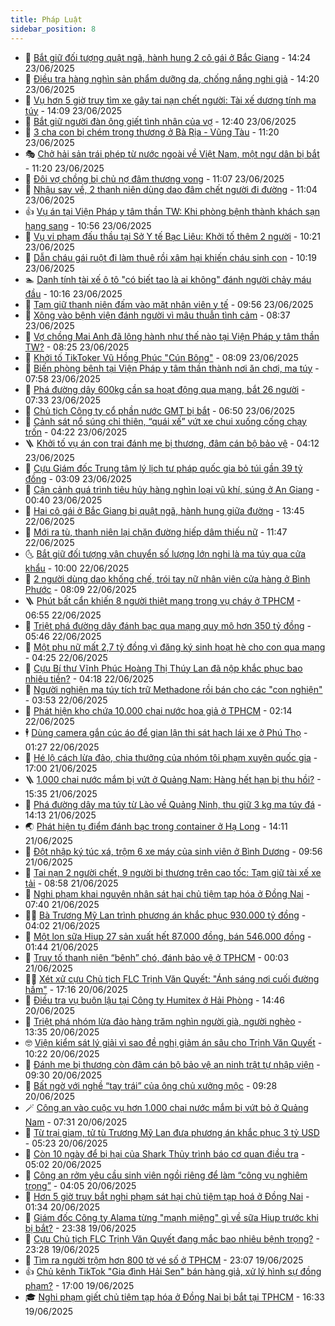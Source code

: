 ```yaml
---
title: Pháp Luật
sidebar_position: 8
---
```


<!-- dantri-phap-luat:START -->
- 🌊 [Bắt giữ đối tượng quật ngã, hành hung 2 cô gái ở Bắc Giang](https://dantri.com.vn/phap-luat/bat-giu-doi-tuong-quat-nga-hanh-hung-2-co-gai-o-bac-giang-20250623212219578.htm) - 14:24 23/06/2025
- 🐲 [Điều tra hàng nghìn sản phẩm dưỡng da, chống nắng nghi giả](https://dantri.com.vn/phap-luat/dieu-tra-hang-nghin-san-pham-duong-da-chong-nang-nghi-gia-20250623190014509.htm) - 14:20 23/06/2025
- 🌁 [Vụ hơn 5 giờ truy tìm xe gây tai nạn chết người: Tài xế dương tính ma túy](https://dantri.com.vn/phap-luat/vu-hon-5-gio-truy-tim-xe-gay-tai-nan-chet-nguoi-tai-xe-duong-tinh-ma-tuy-20250623195414271.htm) - 14:09 23/06/2025
- 🎃 [Bắt giữ người đàn ông giết tình nhân của vợ](https://dantri.com.vn/phap-luat/bat-giu-nguoi-dan-ong-giet-tinh-nhan-cua-vo-20250623192429638.htm) - 12:40 23/06/2025
- 🦅 [3 cha con bị chém trọng thương ở Bà Rịa - Vũng Tàu](https://dantri.com.vn/phap-luat/3-cha-con-bi-chem-trong-thuong-o-ba-ria-vung-tau-20250623180308809.htm) - 11:20 23/06/2025
- 🎭 [Chở hải sản trái phép từ nước ngoài về Việt Nam, một ngư dân bị bắt](https://dantri.com.vn/phap-luat/cho-hai-san-trai-phep-tu-nuoc-ngoai-ve-viet-nam-mot-ngu-dan-bi-bat-20250623173909398.htm) - 11:20 23/06/2025
- 🤗 [Đôi vợ chồng bị chủ nợ đâm thương vong](https://dantri.com.vn/phap-luat/doi-vo-chong-bi-chu-no-dam-thuong-vong-20250623164452541.htm) - 11:07 23/06/2025
- 🚀 [Nhậu say về, 2 thanh niên dùng dao đâm chết người đi đường](https://dantri.com.vn/phap-luat/nhau-say-ve-2-thanh-nien-dung-dao-dam-chet-nguoi-di-duong-20250623171943839.htm) - 11:04 23/06/2025
- 👍 [Vụ án tại Viện Pháp y tâm thần TW: Khi phòng bệnh thành khách sạn hạng sang](https://dantri.com.vn/phap-luat/vu-an-tai-vien-phap-y-tam-than-tw-khi-phong-benh-thanh-khach-san-hang-sang-20250623172458069.htm) - 10:56 23/06/2025
- 🧐 [Vụ vi phạm đấu thầu tại Sở Y tế Bạc Liêu: Khởi tố thêm 2 người](https://dantri.com.vn/phap-luat/vu-vi-pham-dau-thau-tai-so-y-te-bac-lieu-khoi-to-them-2-nguoi-20250623165755505.htm) - 10:21 23/06/2025
- 🫶 [Dẫn cháu gái ruột đi làm thuê rồi xâm hại khiến cháu sinh con](https://dantri.com.vn/phap-luat/dan-chau-gai-ruot-di-lam-thue-roi-xam-hai-khien-chau-sinh-con-20250623165840729.htm) - 10:19 23/06/2025
- 🏊 [Danh tính tài xế ô tô &quot;có biết tao là ai không&quot; đánh người chảy máu đầu](https://dantri.com.vn/phap-luat/danh-tinh-tai-xe-o-to-co-biet-tao-la-ai-khong-danh-nguoi-chay-mau-dau-20250623170904893.htm) - 10:16 23/06/2025
- 🌋 [Tạm giữ thanh niên đấm vào mặt nhân viên y tế](https://dantri.com.vn/phap-luat/tam-giu-thanh-nien-dam-vao-mat-nhan-vien-y-te-20250623164358961.htm) - 09:56 23/06/2025
- 👹 [Xông vào bệnh viện đánh người vì mâu thuẫn tình cảm](https://dantri.com.vn/phap-luat/xong-vao-benh-vien-danh-nguoi-vi-mau-thuan-tinh-cam-20250623152903387.htm) - 08:37 23/06/2025
- 🫣 [Vợ chồng Mai Anh đã lộng hành như thế nào tại Viện Pháp y tâm thần TW?](https://dantri.com.vn/phap-luat/vo-chong-mai-anh-da-long-hanh-nhu-the-nao-tai-vien-phap-y-tam-than-tw-20250623151359089.htm) - 08:25 23/06/2025
- 🎃 [Khởi tố TikToker Vũ Hồng Phúc &quot;Cún Bông&quot;](https://dantri.com.vn/phap-luat/khoi-to-tiktoker-vu-hong-phuc-cun-bong-20250623150832249.htm) - 08:09 23/06/2025
- 🌝 [Biến phòng bệnh tại Viện Pháp y tâm thần thành nơi ăn chơi, ma túy](https://dantri.com.vn/phap-luat/bien-phong-benh-tai-vien-phap-y-tam-than-thanh-noi-an-choi-ma-tuy-20250623145717302.htm) - 07:58 23/06/2025
- 🚀 [Phá đường dây 600kg cần sa hoạt động qua mạng, bắt 26 người](https://dantri.com.vn/phap-luat/pha-duong-day-600kg-can-sa-hoat-dong-qua-mang-bat-26-nguoi-20250623142044124.htm) - 07:33 23/06/2025
- 🥷 [Chủ tịch Công ty cổ phần nước GMT bị bắt](https://dantri.com.vn/phap-luat/chu-tich-cong-ty-co-phan-nuoc-gmt-bi-bat-20250623135048396.htm) - 06:50 23/06/2025
- 👺 [Cảnh sát nổ súng chỉ thiên, “quái xế” vứt xe chui xuống cống chạy trốn](https://dantri.com.vn/phap-luat/canh-sat-no-sung-chi-thien-quai-xe-vut-xe-chui-xuong-cong-chay-tron-20250623110124205.htm) - 04:22 23/06/2025
- 🪜 [Khởi tố vụ án con trai đánh mẹ bị thương, đâm cán bộ bảo vệ](https://dantri.com.vn/phap-luat/khoi-to-vu-an-con-trai-danh-me-bi-thuong-dam-can-bo-bao-ve-20250623103842001.htm) - 04:12 23/06/2025
- 🦄 [Cựu Giám đốc Trung tâm lý lịch tư pháp quốc gia bỏ túi gần 39 tỷ đồng](https://dantri.com.vn/phap-luat/cuu-giam-doc-trung-tam-ly-lich-tu-phap-quoc-gia-bo-tui-gan-39-ty-dong-20250623084719975.htm) - 03:09 23/06/2025
- 🦍 [Cận cảnh quá trình tiêu hủy hàng nghìn loại vũ khí, súng ở An Giang](https://dantri.com.vn/phap-luat/can-canh-qua-trinh-tieu-huy-hang-nghin-loai-vu-khi-sung-o-an-giang-20250622154949342.htm) - 00:40 23/06/2025
- 🌁 [Hai cô gái ở Bắc Giang bị quật ngã, hành hung giữa đường](https://dantri.com.vn/phap-luat/hai-co-gai-o-bac-giang-bi-quat-nga-hanh-hung-giua-duong-20250622204316411.htm) - 13:45 22/06/2025
- 💯 [Mới ra tù, thanh niên lại chặn đường hiếp dâm thiếu nữ](https://dantri.com.vn/phap-luat/moi-ra-tu-thanh-nien-lai-chan-duong-hiep-dam-thieu-nu-20250622180512937.htm) - 11:47 22/06/2025
- 🌜 [Bắt giữ đối tượng vận chuyển số lượng lớn nghi là ma túy qua cửa khẩu](https://dantri.com.vn/phap-luat/bat-giu-doi-tuong-van-chuyen-so-luong-lon-nghi-la-ma-tuy-qua-cua-khau-20250622162356631.htm) - 10:00 22/06/2025
- 👹 [2 người dùng dao khống chế, trói tay nữ nhân viên cửa hàng ở Bình Phước](https://dantri.com.vn/phap-luat/2-nguoi-dung-dao-khong-che-troi-tay-nu-nhan-vien-cua-hang-o-binh-phuoc-20250622145727419.htm) - 08:09 22/06/2025
- 🪜 [Phút bất cẩn khiến 8 người thiệt mạng trong vụ cháy ở TPHCM](https://dantri.com.vn/phap-luat/phut-bat-can-khien-8-nguoi-thiet-mang-trong-vu-chay-o-tphcm-20250621113325046.htm) - 06:55 22/06/2025
- 🦩 [Triệt phá đường dây đánh bạc qua mạng quy mô hơn 350 tỷ đồng](https://dantri.com.vn/phap-luat/triet-pha-duong-day-danh-bac-qua-mang-quy-mo-hon-350-ty-dong-20250622121959330.htm) - 05:46 22/06/2025
- 💂 [Một phụ nữ mất 2,7 tỷ đồng vì đăng ký sinh hoạt hè cho con qua mạng](https://dantri.com.vn/phap-luat/mot-phu-nu-mat-27-ty-dong-vi-dang-ky-sinh-hoat-he-cho-con-qua-mang-20250622111014950.htm) - 04:25 22/06/2025
- 💃 [Cựu Bí thư Vĩnh Phúc Hoàng Thị Thúy Lan đã nộp khắc phục bao nhiêu tiền?](https://dantri.com.vn/phap-luat/cuu-bi-thu-vinh-phuc-hoang-thi-thuy-lan-da-nop-khac-phuc-bao-nhieu-tien-20250622110450156.htm) - 04:18 22/06/2025
- 🧐 [Người nghiện ma túy tích trữ Methadone rồi bán cho các &quot;con nghiện&quot;](https://dantri.com.vn/phap-luat/nguoi-nghien-ma-tuy-tich-tru-methadone-roi-ban-cho-cac-con-nghien-20250622104758168.htm) - 03:53 22/06/2025
- 🤗 [Phát hiện kho chứa 10.000 chai nước hoa giả ở TPHCM](https://dantri.com.vn/phap-luat/phat-hien-kho-chua-10000-chai-nuoc-hoa-gia-o-tphcm-20250622080955123.htm) - 02:14 22/06/2025
- 🕴 [Dùng camera gắn cúc áo để gian lận thi sát hạch lái xe ở Phú Thọ](https://dantri.com.vn/phap-luat/dung-camera-gan-cuc-ao-de-gian-lan-thi-sat-hach-lai-xe-o-phu-tho-20250622082123733.htm) - 01:27 22/06/2025
- 🐎 [Hé lộ cách lừa đảo, chia thưởng của nhóm tội phạm xuyên quốc gia](https://dantri.com.vn/phap-luat/he-lo-cach-lua-dao-chia-thuong-cua-nhom-toi-pham-xuyen-quoc-gia-20250621175339946.htm) - 17:00 21/06/2025
- 🪜 [1.000 chai nước mắm bị vứt ở Quảng Nam: Hàng hết hạn bị thu hồi?](https://dantri.com.vn/phap-luat/1000-chai-nuoc-mam-bi-vut-o-quang-nam-hang-het-han-bi-thu-hoi-20250621213903296.htm) - 15:35 21/06/2025
- 🤭 [Phá đường dây ma túy từ Lào về Quảng Ninh, thu giữ 3 kg ma túy đá](https://dantri.com.vn/phap-luat/pha-duong-day-ma-tuy-tu-lao-ve-quang-ninh-thu-giu-3-kg-ma-tuy-da-20250621204506447.htm) - 14:13 21/06/2025
- 🌏 [Phát hiện tụ điểm đánh bạc trong container ở Hạ Long](https://dantri.com.vn/phap-luat/phat-hien-tu-diem-danh-bac-trong-container-o-ha-long-20250621202734750.htm) - 14:11 21/06/2025
- 🎃 [Đột nhập ký túc xá, trộm 6 xe máy của sinh viên ở Bình Dương](https://dantri.com.vn/phap-luat/dot-nhap-ky-tuc-xa-trom-6-xe-may-cua-sinh-vien-o-binh-duong-20250621163415643.htm) - 09:56 21/06/2025
- 🗽 [Tai nạn 2 người chết, 9 người bị thương trên cao tốc: Tạm giữ tài xế xe tải](https://dantri.com.vn/phap-luat/tai-nan-2-nguoi-chet-9-nguoi-bi-thuong-tren-cao-toc-tam-giu-tai-xe-xe-tai-20250621153035615.htm) - 08:58 21/06/2025
- 🌁 [Nghi phạm khai nguyên nhân sát hại chủ tiệm tạp hóa ở Đồng Nai](https://dantri.com.vn/phap-luat/nghi-pham-khai-nguyen-nhan-sat-hai-chu-tiem-tap-hoa-o-dong-nai-20250621142024095.htm) - 07:40 21/06/2025
- 🧑‍💻 [Bà Trương Mỹ Lan trình phương án khắc phục 930.000 tỷ đồng](https://dantri.com.vn/phap-luat/ba-truong-my-lan-trinh-phuong-an-khac-phuc-930000-ty-dong-20250621103048032.htm) - 04:02 21/06/2025
- 🌮 [Một lon sữa Hiup 27 sản xuất hết 87.000 đồng, bán 546.000 đồng](https://dantri.com.vn/phap-luat/mot-lon-sua-hiup-27-san-xuat-het-87000-dong-ban-546000-dong-20250621083502538.htm) - 01:44 21/06/2025
- 🤗 [Truy tố thanh niên “bênh” chó, đánh bảo vệ ở TPHCM](https://dantri.com.vn/phap-luat/truy-to-thanh-nien-benh-cho-danh-bao-ve-o-tphcm-20250620224309131.htm) - 00:03 21/06/2025
- 👨‍🏫 [Xét xử cựu Chủ tịch FLC Trịnh Văn Quyết: &quot;Ánh sáng nơi cuối đường hầm&quot;](https://dantri.com.vn/phap-luat/xet-xu-cuu-chu-tich-flc-trinh-van-quyet-anh-sang-noi-cuoi-duong-ham-20250620222124092.htm) - 17:16 20/06/2025
- 🎉 [Điều tra vụ buôn lậu tại Công ty Humitex ở Hải Phòng](https://dantri.com.vn/phap-luat/dieu-tra-vu-buon-lau-tai-cong-ty-humitex-o-hai-phong-20250620213900515.htm) - 14:46 20/06/2025
- 🤗 [Triệt phá nhóm lừa đảo hàng trăm nghìn người già, người nghèo](https://dantri.com.vn/phap-luat/triet-pha-nhom-lua-dao-hang-tram-nghin-nguoi-gia-nguoi-ngheo-20250620203338389.htm) - 13:35 20/06/2025
- 🤓 [Viện kiểm sát lý giải vì sao đề nghị giảm án sâu cho Trịnh Văn Quyết](https://dantri.com.vn/phap-luat/vien-kiem-sat-ly-giai-vi-sao-de-nghi-giam-an-sau-cho-trinh-van-quyet-20250620171518484.htm) - 10:22 20/06/2025
- 👹 [Đánh mẹ bị thương còn đâm cán bộ bảo vệ an ninh trật tự nhập viện](https://dantri.com.vn/phap-luat/danh-me-bi-thuong-con-dam-can-bo-bao-ve-an-ninh-trat-tu-nhap-vien-20250620151124482.htm) - 09:30 20/06/2025
- 🐘 [Bất ngờ với nghề “tay trái” của ông chủ xưởng mộc](https://dantri.com.vn/phap-luat/bat-ngo-voi-nghe-tay-trai-cua-ong-chu-xuong-moc-20250620161010442.htm) - 09:28 20/06/2025
- 🪄 [Công an vào cuộc vụ hơn 1.000 chai nước mắm bị vứt bỏ ở Quảng Nam](https://dantri.com.vn/phap-luat/cong-an-vao-cuoc-vu-hon-1000-chai-nuoc-mam-bi-vut-bo-o-quang-nam-20250620142312173.htm) - 07:31 20/06/2025
- 💄 [Từ trại giam, tử tù Trương Mỹ Lan đưa phương án khắc phục 3 tỷ USD](https://dantri.com.vn/phap-luat/tu-trai-giam-tu-tu-truong-my-lan-dua-phuong-an-khac-phuc-3-ty-usd-20250620120430294.htm) - 05:23 20/06/2025
- 🐎 [Còn 10 ngày để bị hại của Shark Thủy trình báo cơ quan điều tra](https://dantri.com.vn/phap-luat/con-10-ngay-de-bi-hai-cua-shark-thuy-trinh-bao-co-quan-dieu-tra-20250620115641910.htm) - 05:02 20/06/2025
- 💯 [Công an rởm yêu cầu sinh viên ngồi riêng để làm “công vụ nghiêm trọng”](https://dantri.com.vn/phap-luat/cong-an-rom-yeu-cau-sinh-vien-ngoi-rieng-de-lam-cong-vu-nghiem-trong-20250620092223872.htm) - 04:05 20/06/2025
- 💯 [Hơn 5 giờ truy bắt nghi phạm sát hại chủ tiệm tạp hoá ở Đồng Nai](https://dantri.com.vn/phap-luat/hon-5-gio-truy-bat-nghi-pham-sat-hai-chu-tiem-tap-hoa-o-dong-nai-20250620074137554.htm) - 01:34 20/06/2025
- 🌈 [Giám đốc Công ty Alama từng &quot;mạnh miệng&quot; gì về sữa Hiup trước khi bị bắt?](https://dantri.com.vn/phap-luat/giam-doc-cong-ty-alama-tung-manh-mieng-gi-ve-sua-hiup-truoc-khi-bi-bat-20250620022123179.htm) - 23:38 19/06/2025
- 🧠 [Cựu Chủ tịch FLC Trịnh Văn Quyết đang mắc bao nhiêu bệnh trọng?](https://dantri.com.vn/phap-luat/cuu-chu-tich-flc-trinh-van-quyet-dang-mac-bao-nhieu-benh-trong-20250620013038909.htm) - 23:28 19/06/2025
- 🌈 [Tìm ra người trộm hơn 800 tờ vé số ở TPHCM](https://dantri.com.vn/phap-luat/tim-ra-nguoi-trom-hon-800-to-ve-so-o-tphcm-20250619233123380.htm) - 23:07 19/06/2025
- 👍 [Chủ kênh TikTok &quot;Gia đình Hải Sen&quot; bán hàng giả, xử lý hình sự đồng phạm?](https://dantri.com.vn/phap-luat/chu-kenh-tiktok-gia-dinh-hai-sen-ban-hang-gia-xu-ly-hinh-su-dong-pham-20250619162812032.htm) - 17:00 19/06/2025
- 🎓 [Nghi phạm giết chủ tiệm tạp hóa ở Đồng Nai bị bắt tại TPHCM](https://dantri.com.vn/phap-luat/nghi-pham-giet-chu-tiem-tap-hoa-o-dong-nai-bi-bat-tai-tphcm-20250619225441079.htm) - 16:33 19/06/2025<!-- dantri-phap-luat:END -->
